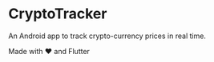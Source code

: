 # CryptoTracker

An Android app to track crypto-currency prices in real time.


Made with ❤️ and Flutter



